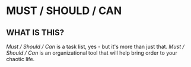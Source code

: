 # MUST / SHOULD / CAN

## WHAT IS THIS?

_Must / Should / Can_ is a task list, yes - but it's more than just that. _Must / Should / Can_ is an organizational tool that will help bring order to your chaotic life.
